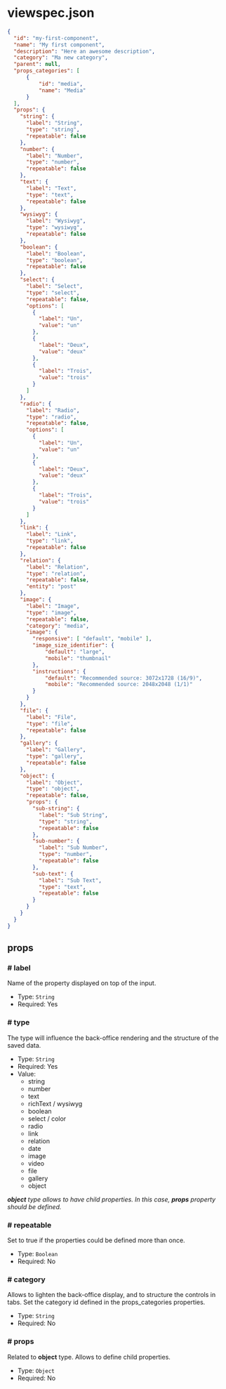 # viewspec.json

```json
{
  "id": "my-first-component",  
  "name": "My first component",
  "description": "Here an awesome description",
  "category": "Ma new category",
  "parent": null,
  "props_categories": [
      {
          "id": "media",
          "name": "Media"
      }
  ],
  "props": {
    "string": {
      "label": "String",
      "type": "string",
      "repeatable": false
    },
    "number": {
      "label": "Number",
      "type": "number",
      "repeatable": false
    },
    "text": {
      "label": "Text",
      "type": "text",
      "repeatable": false
    },
    "wysiwyg": {
      "label": "Wysiwyg",
      "type": "wysiwyg",
      "repeatable": false
    },
    "boolean": {
      "label": "Boolean",
      "type": "boolean",
      "repeatable": false
    },
    "select": {
      "label": "Select",
      "type": "select",
      "repeatable": false,
      "options": [
        {
          "label": "Un",
          "value": "un"
        },
        {
          "label": "Deux",
          "value": "deux"
        },
        {
          "label": "Trois",
          "value": "trois"
        }
      ]
    },
    "radio": {
      "label": "Radio",
      "type": "radio",
      "repeatable": false,
      "options": [
        {
          "label": "Un",
          "value": "un"
        },
        {
          "label": "Deux",
          "value": "deux"
        },
        {
          "label": "Trois",
          "value": "trois"
        }
      ]
    },
    "link": {
      "label": "Link",
      "type": "link",
      "repeatable": false
    },
    "relation": {
      "label": "Relation",
      "type": "relation",
      "repeatable": false,
      "entity": "post"
    },
    "image": {
      "label": "Image",
      "type": "image",
      "repeatable": false,
      "category": "media",
      "image": {
        "responsive": [ "default", "mobile" ],
        "image_size_identifier": {
            "default": "large",
            "mobile": "thumbnail"
        },
        "instructions": {
            "default": "Recommended source: 3072x1728 (16/9)",
            "mobile": "Recommended source: 2048x2048 (1/1)"
        }
      }
    },
    "file": {
      "label": "File",
      "type": "file",
      "repeatable": false
    },
    "gallery": {
      "label": "Gallery",
      "type": "gallery",
      "repeatable": false
    },
    "object": {
      "label": "Object",
      "type": "object",
      "repeatable": false,
      "props": {
        "sub-string": {
          "label": "Sub String",
          "type": "string",
          "repeatable": false
        },
        "sub-number": {
          "label": "Sub Number",
          "type": "number",
          "repeatable": false
        },
        "sub-text": {
          "label": "Sub Text",
          "type": "text",
          "repeatable": false
        }
      }
    }
  }
} 
```

## props

### **# label**

Name of the property displayed on top of the input.

* Type: `String`
* Required: Yes

### **# type**

The type will influence the back-office rendering and the structure of the saved data.

* Type: `String`
* Required: Yes
* Value:
  * string
  * number
  * text
  * richText / wysiwyg
  * boolean
  * select / color
  * radio
  * link
  * relation
  * date
  * image
  * video
  * file
  * gallery
  * object

_**object** type allows to have child properties._ _In this case, **props** property should be defined._

### **# repeatable**

Set to true if the properties could be defined more than once.

* Type: `Boolean`
* Required: No

### **# category**

Allows to lighten the back-office display, and to structure the controls in tabs. Set the category id defined in the props\_categories properties.

* Type: `String`
* Required: No

### **# props**

Related to **object** type. Allows to define child properties.

* Type: `Object`
* Required: No
